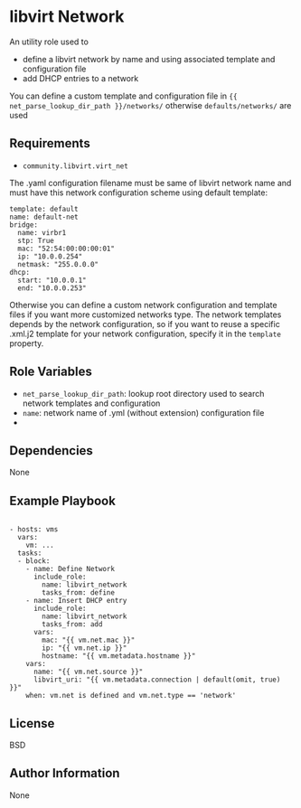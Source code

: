 libvirt Network
=========

An utility role used to
- define a libvirt network by name and using associated template and configuration file
- add DHCP entries to a network

You can define a custom template and configuration file in `{{ net_parse_lookup_dir_path }}/networks/` otherwise `defaults/networks/` are used

Requirements
------------

- `community.libvirt.virt_net`

The .yaml configuration filename must be same of libvirt network name and must have this network configuration scheme using default template:
```
template: default
name: default-net
bridge: 
  name: virbr1
  stp: True
  mac: "52:54:00:00:00:01"
  ip: "10.0.0.254"
  netmask: "255.0.0.0"
dhcp:
  start: "10.0.0.1"
  end: "10.0.0.253"
```
Otherwise you can define a custom network configuration and template files if you want more customized networks type.
The network templates depends by the network configuration, so if you want to reuse a specific .xml.j2 template for your network configuration, specify it in the `template` property.

Role Variables
--------------

- `net_parse_lookup_dir_path`: lookup root directory used to search network templates and configuration
- `name`: network name of .yml (without extension) configuration file
- 

Dependencies
------------

None

Example Playbook
----------------
```

- hosts: vms
  vars:
    vm: ...
  tasks:
  - block:
    - name: Define Network
      include_role: 
        name: libvirt_network
        tasks_from: define
    - name: Insert DHCP entry
      include_role:
        name: libvirt_network
        tasks_from: add
      vars:
        mac: "{{ vm.net.mac }}"
        ip: "{{ vm.net.ip }}"
        hostname: "{{ vm.metadata.hostname }}"
    vars:
      name: "{{ vm.net.source }}"
      libvirt_uri: "{{ vm.metadata.connection | default(omit, true) }}"
    when: vm.net is defined and vm.net.type == 'network'
```

License
-------

BSD

Author Information
------------------

None
